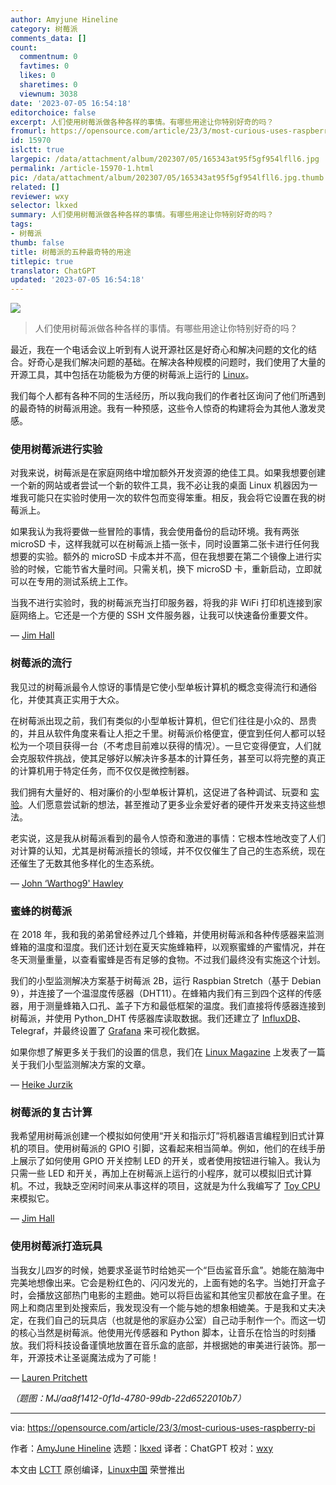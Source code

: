 ```yaml
---
author: Amyjune Hineline
category: 树莓派
comments_data: []
count:
  commentnum: 0
  favtimes: 0
  likes: 0
  sharetimes: 0
  viewnum: 3038
date: '2023-07-05 16:54:18'
editorchoice: false
excerpt: 人们使用树莓派做各种各样的事情。有哪些用途让你特别好奇的吗？
fromurl: https://opensource.com/article/23/3/most-curious-uses-raspberry-pi
id: 15970
islctt: true
largepic: /data/attachment/album/202307/05/165343at95f5gf954lfll6.jpg
permalink: /article-15970-1.html
pic: /data/attachment/album/202307/05/165343at95f5gf954lfll6.jpg.thumb.jpg
related: []
reviewer: wxy
selector: lkxed
summary: 人们使用树莓派做各种各样的事情。有哪些用途让你特别好奇的吗？
tags:
- 树莓派
thumb: false
title: 树莓派的五种最奇特的用途
titlepic: true
translator: ChatGPT
updated: '2023-07-05 16:54:18'
---
```


![](/data/attachment/album/202307/05/165343at95f5gf954lfll6.jpg)



> 
> 人们使用树莓派做各种各样的事情。有哪些用途让你特别好奇的吗？
> 
> 
> 


最近，我在一个电话会议上听到有人说开源社区是好奇心和解决问题的文化的结合。好奇心是我们解决问题的基础。在解决各种规模的问题时，我们使用了大量的开源工具，其中包括在功能极为方便的树莓派上运行的 [Linux](https://opensource.com/article/19/3/learn-linux-raspberry-pi)。


我们每个人都有各种不同的生活经历，所以我向我们的作者社区询问了他们所遇到的最奇特的树莓派用途。我有一种预感，这些令人惊奇的构建将会为其他人激发灵感。


### 使用树莓派进行实验


对我来说，树莓派是在家庭网络中增加额外开发资源的绝佳工具。如果我想要创建一个新的网站或者尝试一个新的软件工具，我不必让我的桌面 Linux 机器因为一堆我可能只在实验时使用一次的软件包而变得笨重。相反，我会将它设置在我的树莓派上。


如果我认为我将要做一些冒险的事情，我会使用备份的启动环境。我有两张 microSD 卡，这样我就可以在树莓派上插一张卡，同时设置第二张卡进行任何我想要的实验。额外的 microSD 卡成本并不高，但在我想要在第二个镜像上进行实验的时候，它能节省大量时间。只需关机，换下 microSD 卡，重新启动，立即就可以在专用的测试系统上工作。


当我不进行实验时，我的树莓派充当打印服务器，将我的非 WiFi 打印机连接到家庭网络上。它还是一个方便的 SSH 文件服务器，让我可以快速备份重要文件。


— [Jim Hall](https://opensource.com/users/jim-hall)


### 树莓派的流行


我见过的树莓派最令人惊讶的事情是它使小型单板计算机的概念变得流行和通俗化，并使其真正实用于大众。


在树莓派出现之前，我们有类似的小型单板计算机，但它们往往是小众的、昂贵的，并且从软件角度来看让人拒之千里。树莓派价格便宜，便宜到任何人都可以轻松为一个项目获得一台（不考虑目前难以获得的情况）。一旦它变得便宜，人们就会克服软件挑战，使其足够好以解决许多基本的计算任务，甚至可以将完整的真正的计算机用于特定任务，而不仅仅是微控制器。


我们拥有大量好的、相对廉价的小型单板计算机，这促进了各种调试、玩耍和 [实验](https://opensource.com/article/20/8/kubernetes-raspberry-pi)。人们愿意尝试新的想法，甚至推动了更多业余爱好者的硬件开发来支持这些想法。


老实说，这是我从树莓派看到的最令人惊奇和激进的事情：它根本性地改变了人们对计算的认知，尤其是树莓派擅长的领域，并不仅仅催生了自己的生态系统，现在还催生了无数其他多样化的生态系统。


— [John ‘Warthog9' Hawley](https://opensource.com/users/warthog9)


### 蜜蜂的树莓派


在 2018 年，我和我的弟弟曾经养过几个蜂箱，并使用树莓派和各种传感器来监测蜂箱的温度和湿度。我们还计划在夏天实施蜂箱秤，以观察蜜蜂的产蜜情况，并在冬天测量重量，以查看蜜蜂是否有足够的食物。不过我们最终没有实施这个计划。


我们的小型监测解决方案基于树莓派 2B，运行 Raspbian Stretch（基于 Debian 9），并连接了一个温湿度传感器（DHT11）。在蜂箱内我们有三到四个这样的传感器，用于测量蜂箱入口孔、盖子下方和最低框架的温度。我们直接将传感器连接到树莓派，并使用 Python\_DHT 传感器库读取数据。我们还建立了 [InfluxDB](https://opensource.com/article/17/8/influxdb-time-series-database-stack)、Telegraf，并最终设置了 [Grafana](https://opensource.com/article/21/3/raspberry-pi-grafana-cloud) 来可视化数据。


如果你想了解更多关于我们的设置的信息，我们在 [Linux Magazine](https://www.linux-magazine.com/index.php/layout/set/print/Issues/2018/214/Monitoring-Beehives) 上发表了一篇关于我们小型监测解决方案的文章。


— [Heike Jurzik](https://opensource.com/users/hej)


### 树莓派的复古计算


我希望用树莓派创建一个模拟如何使用“开关和指示灯”将机器语言编程到旧式计算机的项目。使用树莓派的 GPIO 引脚，这看起来相当简单。例如，他们的在线手册上展示了如何使用 GPIO 开关控制 LED 的开关，或者使用按钮进行输入。我认为只需一些 LED 和开关，再加上在树莓派上运行的小程序，就可以模拟旧式计算机。不过，我缺乏空闲时间来从事这样的项目，这就是为什么我编写了 [Toy CPU](https://opensource.com/article/23/1/learn-machine-language-retro-computer) 来模拟它。


— [Jim Hall](https://opensource.com/users/jim-hall)


### 使用树莓派打造玩具


当我女儿四岁的时候，她要求圣诞节时给她买一个“巨齿鲨音乐盒”。她能在脑海中完美地想像出来。它会是粉红色的、闪闪发光的，上面有她的名字。当她打开盒子时，会播放这部热门电影的主题曲。她可以将巨齿鲨和其他宝贝都放在盒子里。在网上和商店里到处搜索后，我发现没有一个能与她的想象相媲美。于是我和丈夫决定，在我们自己的玩具店（也就是他的家庭办公室）自己动手制作一个。而这一切的核心当然是树莓派。他使用光传感器和 Python 脚本，让音乐在恰当的时刻播放。我们将科技设备谨慎地放置在音乐盒的底部，并根据她的审美进行装饰。那一年，开源技术让圣诞魔法成为了可能！


— [Lauren Pritchett](https://opensource.com/users/lauren-pritchett)


*（题图：MJ/aa8f1412-0f1d-4780-99db-22d6522010b7）*




---


via: <https://opensource.com/article/23/3/most-curious-uses-raspberry-pi>


作者：[AmyJune Hineline](https://opensource.com/users/amyjune) 选题：[lkxed](https://github.com/lkxed/) 译者：ChatGPT 校对：[wxy](https://github.com/wxy)


本文由 [LCTT](https://github.com/LCTT/TranslateProject) 原创编译，[Linux中国](https://linux.cn/) 荣誉推出